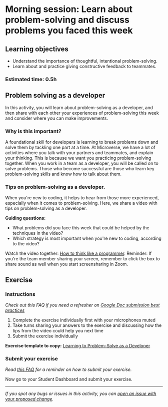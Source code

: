 # Morning session: Learn about problem-solving and discuss problems you faced this week

## Learning objectives

- Understand the importance of thoughtful, intentional problem-solving.
- Learn about and practice giving constructive feedback to teammates.

### **Estimated time**: 0.5h

## Problem solving as a developer

In this activity, you will learn about problem-solving as a developer, and then share with each other your experiences of problem-solving this week and consider where you can make improvements.

### Why is this important?

A foundational skill for developers is learning to break problems down and solve them by tackling one part at a time. At Microverse, we have a lot of activities where you talk with your partners and teammates, and explain your thinking. This is because we want you practicing problem-solving together. When you work in a team as a developer, you will be called on to solve problems. Those who become successful are those who learn key problem-solving skills and know how to talk about them.  

### Tips on problem-solving as a developer.

When you're new to coding, it helps to hear from those more experienced, especially when it comes to problem-solving. Here, we share a video with tips on problem-solving as a developer.

**Guiding questions:**

- What problems did you face this week that could be helped by the techniques in the video?
- Which strategy is most important when you're new to coding, according to the video?

Watch the video together: [How to think like a programmer](https://www.youtube.com/watch?v=UiYXwUg23Yw). 
Reminder: If you're the team member sharing your screen, remember to click the box to share sound as well when you start screensharing in Zoom.

## Exercise

### Instructions

*Check out this FAQ if you need a refresher on [Google Doc submission best practices](https://microverse.zendesk.com/hc/en-us/articles/360063156813)*

1. Complete the exercise individually first with your microphones muted
2. Take turns sharing your answers to the exercise and discussing how the tips from the video could help you next time
3. Submit the exercise individually

**Exercise template to copy:** [Learning to Problem-Solve as a Developer](https://docs.google.com/document/d/1QHKMsVtrHmlrCqFoxL8_REnMO_i8nhwDWb-s5n2C89w/edit?usp=sharing)

### Submit your exercise

*Read [this FAQ](https://microverse.zendesk.com/hc/en-us/articles/360061344234) for a reminder on how to submit your exercise.*

Now go to your Student Dashboard and submit your exercise.

------

_If you spot any bugs or issues in this activity, you can [open an issue with your proposed change](https://github.com/microverseinc/curriculum-transversal-skills/blob/main/git-github/articles/open_issue.md)._

